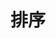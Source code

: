 <!--
 * @Author: tangdaoyong
 * @Date: 2021-02-19 11:17:58
 * @LastEditors: tangdaoyong
 * @LastEditTime: 2021-02-19 11:18:17
 * @Description: 排序
-->
# 排序